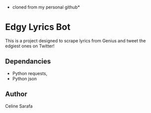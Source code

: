 * cloned from my personal github*

# Edgy Lyrics Bot

This is a project designed to scrape lyrics from Genius and tweet the edgiest ones on Twitter!

## Dependancies
* Python requests,
* Python json

## Author

Celine Sarafa

